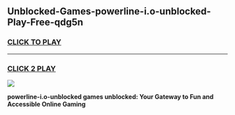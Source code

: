 
## Unblocked-Games-powerline-i.o-unblocked-Play-Free-qdg5n
<h3>
<a href="https://premium76.site?title=powerline-i.o-unblocked&ref=17A">CLICK TO PLAY</a></h3>
<hr>

<h3>
<a href="https://premium76.site?title=powerline-i.o-unblocked&ref=17A">CLICK 2 PLAY</a>
  
</h3>

<a href="https://premium76.site?title=powerline-i.o-unblocked&ref=17A"><img src="https://clearcache.store/games.png"></a>


**powerline-i.o-unblocked games unblocked: Your Gateway to Fun and Accessible Online Gaming**
